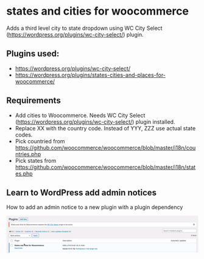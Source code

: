 # states and cities for woocommerce

Adds a third level city to state dropdown using WC City Select (https://wordpress.org/plugins/wc-city-select/) plugin.

## Plugins used: 
- https://wordpress.org/plugins/wc-city-select/ 
- https://wordpress.org/plugins/states-cities-and-places-for-woocommerce/

## Requirements
- Add cities to Woocommerce. Needs WC City Select (https://wordpress.org/plugins/wc-city-select/) plugin installed.
- Replace XX with the country code. Instead of YYY, ZZZ use actual state codes.
- Pick countried from https://github.com/woocommerce/woocommerce/blob/master/i18n/countries.php
- Pick states from https://github.com/woocommerce/woocommerce/blob/master/i18n/states.php

## Learn to WordPress add admin notices
How to add an admin notice to a new plugin with a plugin dependency

<img src="Screenshot-1.png" alt="an admin notice to a new plugin with a plugin dependency">
